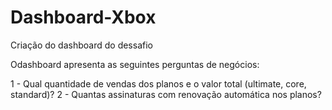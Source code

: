 # Dashboard-Xbox
Criação do dashboard do dessafio

Odashboard apresenta as seguintes perguntas de negócios:

1 - Qual quantidade de vendas dos planos e o valor total (ultimate, core, standard)?
2 - Quantas assinaturas com renovação automática nos planos?
